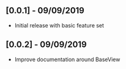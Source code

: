 ## [0.0.1] - 09/09/2019
* Initial release with basic feature set

## [0.0.2] - 09/09/2019
* Improve documentation around BaseView
